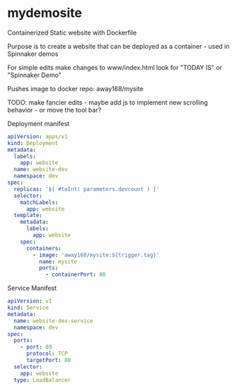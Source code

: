 # mydemosite
Containerized Static website with Dockerfile

Purpose is to create a website that can be deployed as a container - used in Spinnaker demos

For simple edits make changes to www/index.html 
look for "TODAY IS" or "Spinnaker Demo"

Pushes image to docker repo: away168/mysite

TODO: make fancier edits - maybe add js to implement new scrolling behavior - or move the tool bar? 


Deployment manifest
```yaml
apiVersion: apps/v1
kind: Deployment
metadata:
  labels:
    app: website
  name: website-dev
  namespace: dev
spec:
  replicas: '${ #toInt( parameters.devcount ) }'
  selector:
    matchLabels:
      app: website
  template:
    metadata:
      labels:
        app: website
    spec:
      containers:
        - image: 'away168/mysite:${trigger.tag}'
          name: mysite
          ports:
            - containerPort: 80
```

Service Manifest
```yaml
apiVersion: v1
kind: Service
metadata:
  name: website-dev-service
  namespace: dev
spec:
  ports:
    - port: 80
      protocol: TCP
      targetPort: 80
  selector:
    app: website
  type: LoadBalancer
```